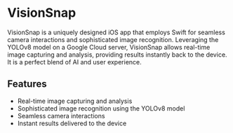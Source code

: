 #  VisionSnap

VisionSnap is a uniquely designed iOS app that employs Swift for seamless camera interactions and sophisticated image recognition. Leveraging the YOLOv8 model on a Google Cloud server, VisionSnap allows real-time image capturing and analysis, providing results instantly back to the device. It is a perfect blend of AI and user experience.

## Features

- Real-time image capturing and analysis
- Sophisticated image recognition using the YOLOv8 model
- Seamless camera interactions
- Instant results delivered to the device

